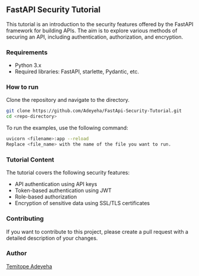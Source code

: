 ## FastAPI Security Tutorial
This tutorial is an introduction to the security features offered by the FastAPI framework for building APIs. The aim is to explore various methods of securing an API, including authentication, authorization, and encryption.

### Requirements
- Python 3.x
- Required libraries: FastAPI, starlette, Pydantic, etc.

### How to run
Clone the repository and navigate to the directory.

``` bash
git clone https://github.com/Adeyeha/FastApi-Security-Tutorial.git
cd <repo-directory>
```
To run the examples, use the following command:

```sh
uvicorn <filename>:app --reload
Replace <file_name> with the name of the file you want to run.
```

### Tutorial Content
The tutorial covers the following security features:
- API authentication using API keys
- Token-based authentication using JWT
- Role-based authorization
- Encryption of sensitive data using SSL/TLS certificates

### Contributing
If you want to contribute to this project, please create a pull request with a detailed description of your changes.

### Author
[Temitope Adeyeha](https://github.com/Adeyeha)

